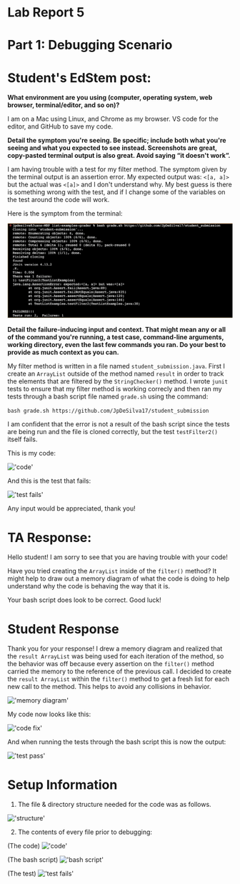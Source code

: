 # Lab Report 5

# Part 1: Debugging Scenario

# Student's EdStem post:

**What environment are you using (computer, operating system, web browser, terminal/editor, and so on)?**

I am on a Mac using Linux, and Chrome as my browser. VS code for the editor, and GitHub to save my code. 


**Detail the symptom you're seeing. Be specific; include both what you're seeing and what you expected to see instead. 
Screenshots are great, copy-pasted terminal output is also great. Avoid saying “it doesn't work”.**

I am having trouble with a test for my filter method. The symptom given by the terminal output is an assertion error. 
My expected output was: ```<[a, a]>``` but the actual was ```<[a]>``` and I don't understand why. My best guess is there is 
something wrong with the test, and if I change some of the variables on the test around the code will work. 

Here is the symptom from the terminal:

!['test fail'](test-failure.png)


**Detail the failure-inducing input and context. That might mean any or all of the command you're running, a test case, 
command-line arguments, working directory, even the last few commands you ran. Do your best to provide as much context as you can.**

My filter method is written in a file named ```student_submission.java```. First I create an ```ArrayList``` outside of the method named ```result``` in order to track the elements that are filtered by the ```StringChecker()``` method. I wrote ```junit``` tests to ensure that my filter method is working correcly and then ran my tests through a bash script file named ```grade.sh``` using the command:

```bash grade.sh https://github.com/JpDeSilva17/student_submission```

I am confident that the error is not a result of the bash script since the tests are being run and the file is cloned correctly, but the test ```testFilter2()``` itself fails.

This is my code: 

!['code'](pre-fix-code.png)

And this is the test that fails:  

!['test fails'](real-test-filter2.png)

Any input would be appreciated, thank you! 

# TA Response: 

Hello student! I am sorry to see that you are having trouble with your code!

Have you tried creating the ```ArrayList``` inside of the ```filter()``` method? 
It might help to draw out a memory diagram of what the code is doing to help understand why the code is behaving the way that it is. 

Your bash script does look to be correct. Good luck! 

# Student Response

Thank you for your response! I drew a memory diagram and realized that the ```result ArrayList``` was being used for each iteration of the method, so the behavior was off because every assertion on the ```filter()``` method carried the memory to the reference of the previous call. I decided to create the ```result ArrayList``` within the ```filter()``` method to get a fresh list for each new call to the method. This helps to avoid any collisions in behavior. 

!['memory diagram'](memory-diagram.png)

My code now looks like this: 

!['code fix'](fixed-filter-code.png)

And when running the tests through the bash script this is now the output: 

!['test pass'](test-pass.png)

# Setup Information

1. The file & directory structure needed for the code was as follows. 

!['structure'](structure.png)

2. The contents of every file prior to debugging: 

(The code)
!['code'](pre-fix-code.png)

(The bash script)
!['bash script'](bash-script.png)

(The test)
!['test fails'](real-test-filter2.png)


